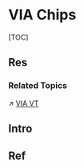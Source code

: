 # VIA Chips

[TOC]



## Res
### Related Topics
↗ [VIA VT](../../../../../🚀%20Virtualization%20Theory/Hardware%20Level%20Virtualization%20&%20Hypervisors/📌%20Hardware-assisted%20Virtualization/CPU-assisted%20Virtualization/x86%20Virtualization/VIA%20VT/VIA%20VT.md)



## Intro



## Ref

